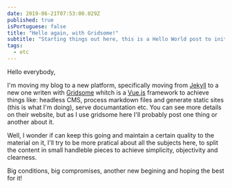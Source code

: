 ```yaml
---
date: 2019-06-21T07:53:00.029Z
published: true
isPortuguese: false
title: "Hello again, with Gridsome!"
subtitle: "Starting things out here, this is a Hello World post to initiate the blog."
tags:
  - etc
---
```


Hello everybody,

I'm moving my blog to a new platform, specifically moving from [Jekyll](https://jekyllrb.com/) to a new one writen with [Gridsome](https://gridsome.org/) whitch is a [Vue.js](https://vuejs.org/) framework to achieve things like: headless CMS, process markdown files and generate static sites (this is what I'm doing), serve documantation etc. You can see more details on their website, but as I use gridsome here I'll probably post one thing or another about it.

Well, I wonder if can keep this going and maintain a certain quality to the material on it, I'll try to be more pratical about all the subjects here, to split the content in small handleble pieces to achieve simplicity, objectivity and clearness.

Big conditions, big compromises, another new begining and hoping the best for it!
